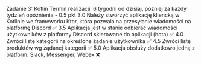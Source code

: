Zadanie 3: Kotlin
Termin realizacji:  6 tygodni od dzisiaj, poźniej  za każdy tydzień opóźnienia - 0.5 pkt
3.0 Należy stworzyć aplikację kliencką w Kotlinie we frameworku Ktor, która pozwala na przesyłanie wiadomości na platformę Discord ✅
3.5 Aplikacja jest w stanie odbierać wiadomości użytkowników z platformy Discord skierowane do aplikacji (bota) ✅
4.0 Zwróci listę kategorii na określone żądanie użytkownika ✅
4.5 Zwróci listę produktów wg żądanej kategorii ✅
5.0 Aplikacja obsłuży dodatkowo jedną z platform: Slack, Messenger, Webex ❌